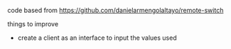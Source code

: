 code based from https://github.com/danielarmengolaltayo/remote-switch

things to improve
- create a client as an interface to input the values used
